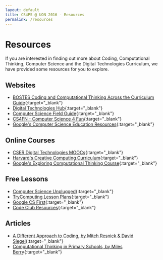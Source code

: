 ```yaml
---
layout: default
title: CS4PS @ UON 2016 - Resources
permalink: /resources
---
```


# Resources

If you are interested in finding out more about Coding, Computational Thinking, Computer Science and the Digital Technologies Curriculum, we have provided some resources for you to explore.

## Websites

- [BOSTES Coding and Computational Thinking Across the Curriculum Guide](http://k6.boardofstudies.nsw.edu.au/wps/portal/go/science-and-technology/statement-on-coding){:target="_blank"}
- [Digital Technologies Hub](https://www.digitaltechnologieshub.edu.au/){:target="_blank"}
- [Computer Science Field Guide](http://csfieldguide.org.nz/){:target="_blank"}
- [CS4FN - Computer Science 4 Fun](http://www.cs4fn.org/){:target="_blank"}
- [Google's Computer Science Education Resources](https://www.google.com/edu/cs/index.html){:target="_blank"}

## Online Courses

- [CSER Digital Technologies MOOCs](https://csdigitaltech.appspot.com/course){:target="_blank"}
- [Harvard's Creative Computing Curriculum](http://scratched.gse.harvard.edu/guide/){:target="_blank"}
- [Google's Exploring Computational Thinking Course](https://computationalthinkingcourse.withgoogle.com/course){:target="_blank"}

## Free Lessons

- [Computer Science Unplugged](http://csunplugged.org/){:target="_blank"}
- [TryComputing Lesson Plans](http://www.trycomputing.org/inspire){:target="_blank"}
- [Google CS First](https://www.cs-first.com/){:target="_blank"}
- [Code Club Resources](http://projects.codeclubworld.org/en-GB/){:target="_blank"}

## Articles

- [A Different Approach to Coding, by Mitch Resnick & David Siegel](https://medium.com/bright/a-different-approach-to-coding-d679b06d83a#.29oqihww7){:target="_blank"}
- [Computational Thinking in Primary Schools, by Miles Berry](http://milesberry.net/2014/03/computational-thinking-in-primary-schools/){:target="_blank"}

